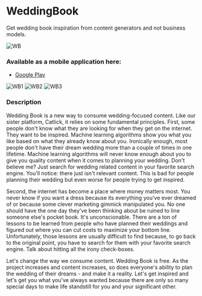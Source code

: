 # WeddingBook
Get wedding book inspiration from content generators and not business models.

![WB](https://play-lh.googleusercontent.com/Khq-Cm-gY7HuywrTN9VhNs_Zu5cKW0sS1t2SePGKhP3aj2L3sCJaSNIQGDqRGkJjzQ=w786-h440-rw)

### Available as a mobile application here:

- [Google Play](https://play.google.com/store/apps/details?id=com.matthewbenchimol.weddingbook)

![WB1](https://play-lh.googleusercontent.com/fmLQ8jVnRTIazCSSf6rVmtaXUhEb5yrD88F8ADssXp9Xoe807tbZMHTiLLXNuojlHIk=w786-h440-rw) ![WB2](https://play-lh.googleusercontent.com/QF13_-q-fNeJD3jGCDCF4aW9rtk9oX3HaS4AixYPK01a_V8MLHYK8-sISzyBrqvt2Pg=w786-h440-rw) ![WB3](https://play-lh.googleusercontent.com/ZAYKKnt580uccVu05eoLMUNeXVvhcRv3QZSkhTvCI3vwZHhzEbHB4179XcVmvVecW81E=w786-h440-rw)

### Description
Wedding Book is a new way to consume wedding-focused content. Like our sister platform, Catlick, it relies on some fundamental principles. First, some people don't know what they are looking for when they get on the internet. They want to be inspired. Machine learning algorithms show you what you like based on what they already know about you. Ironically enough, most people don't have their dream wedding more than a couple of times in one lifetime. Machine learning algorithms will never know enough about you to give you quality content when it comes to planning your wedding. Don't believe me? Just search for wedding related content in your favorite search engine. You'll notice: there just isn't relevant content. This is bad for people planning their wedding but even worse for people trying to get inspired.  

Second, the internet has become a place where money matters most. You never know if you want a dress because its everything you've ever dreamed of or because some clever marketing gimmick manipulated you. No one should have the one day they've been thinking about be ruined to line someone else's pocket book. It's unconscionable. There are a ton of lessons to be learned from people who have planned their weddings and figured out where you can cut costs to maximize your bottom line. Unfortunately, those lessons are usually difficult to find because, to go back to the original point, you have to search for them with your favorite search engine. Talk about hitting all the irony check-boxes.

Let's change the way we consume content. Wedding Book is free. As the project increases and content increases, so does everyone's ability to plan the wedding of their dreams - and make it a reality. Let's get inspired and let's get you what you've always wanted because there are only so many special days to make life standstill for you and your significant other.

